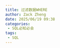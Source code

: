 ```yaml
---
title: 过滤数据WHERE
author: Zack Zheng
date: 2025/06/19 09:38
categories:
 - SQL必知必会
tags:
 - SQL
---
```



<Suspense>
  <my-codes repo="o-bricks" path="sql/sqlIn10Minutes/where.sql" lang="sql" />
</Suspense>
